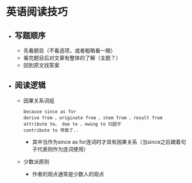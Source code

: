 # 英语阅读技巧

- ## 写题顺序

  - 先看题目（不看选项，或者粗略看一眼）
  - 看完题目后对文章有整体的了解（主题？）
  - 回到原文找答案

- ## 阅读逻辑

  - 因果关系词组

    ```
    because since as for
    derive from 、originate from 、stem from 、result from
    attribute to、 due to 、owing to 归因于
    contribute to 导致了..
    ```

    - 其中当作为since as for连词时才具有因果关系（当since之后跟着句子代表则作为连词使用）

  - 少数派原则

    - 作者的观点通常是少数人的观点